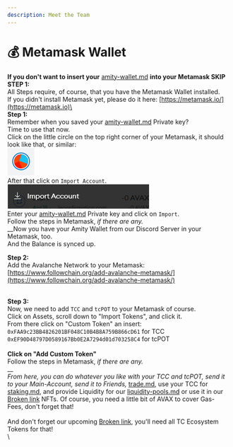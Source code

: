 ```yaml
---
description: Meet the Team
---
```


# 💰 Metamask Wallet

**If you don't want to insert your** [amity-wallet.md](amity-wallet.md "mention") **into your Metamask SKIP STEP 1:**\
All Steps require, of course, that you have the Metamask Wallet installed.\
If you didn't install Metamask yet, please do it here: [https://metamask.io/](https://metamask.io)\
\
**Step 1:**\
Remember when you saved your [amity-wallet.md](amity-wallet.md "mention") Private key?\
Time to use that now.\
Click on the little circle on the top right corner of your Metamask, it should look like that, or similar: \
<img src="../.gitbook/assets/image (3) (1).png" alt="" data-size="original">\
After that click on `Import Account`.\
![](<../.gitbook/assets/image (1) (1).png>)\
Enter your [amity-wallet.md](amity-wallet.md "mention") Private key and click on `Import`.\
Follow the steps in Metamask, _if there are any._\
__Now you have your Amity Wallet from our Discord Server in your Metamask, too.\
And the Balance is synced up.



**Step 2:**\
Add the Avalanche Network to your Metamask:\
[https://www.followchain.org/add-avalanche-metamask/](https://www.followchain.org/add-avalanche-metamask/)

\
**Step 3:**\
Now, we need to add `TCC` and `tcPOT` to your Metamask of course.\
Click on Assets, scroll down to "Import Tokens", and click it.\
From there click on "Custom Token" an insert: \
`0xFAA9c23BB4826201BF048C10B4B8A759B866cD61` for TCC\
`0xEF90D48797D0589167Bb0E2A7294d01d703258C4` for tcPOT\
\
**Click on "Add Custom Token"**\
Follow the steps in Metamask, _if there are any._\
__\
_From here, you can do whatever you like with your TCC and tcPOT, send it to your Main-Account, send it to Friends,_ [trade.md](trade.md "mention"), use your TCC for [staking.md](staking.md "mention"), and provide Liquidity for our [liquidity-pools.md](liquidity-pools.md "mention") or use it in our [Broken link](broken-reference "mention") NFTs. Of course, you need a little bit of AVAX to cover Gas-Fees, don't forget that!\
\
And don't forget our upcoming [Broken link](broken-reference "mention"), you'll need all TC Ecosystem Tokens for that!\
\
